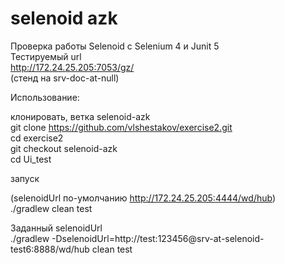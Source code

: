 # selenoid azk

Проверка работы Selenoid с Selenium 4 и Junit 5   
Тестируемый url   
http://172.24.25.205:7053/gz/   
(стенд на srv-doc-at-null)   

Использование:   

клонировать, ветка selenoid-azk   
git clone https://github.com/vlshestakov/exercise2.git   
cd exercise2   
git checkout selenoid-azk   
cd Ui_test   

запуск

(selenoidUrl по-умолчанию http://172.24.25.205:4444/wd/hub)   
./gradlew clean test   

Заданный selenoidUrl   
./gradlew -DselenoidUrl=http://test:123456@srv-at-selenoid-test6:8888/wd/hub clean test


